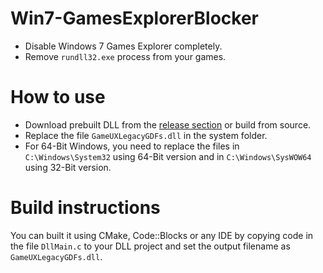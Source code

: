 # Win7-GamesExplorerBlocker
- Disable Windows 7 Games Explorer completely.
- Remove `rundll32.exe` process from your games.

[release_link]: https://github.com/TAN-Gaming/Win7-GamesExBlocker/releases

# How to use 
- Download prebuilt DLL from the [release section][release_link] or build from source.
- Replace the file `GameUXLegacyGDFs.dll` in the system folder.
- For 64-Bit Windows, you need to replace the files in `C:\Windows\System32` using 64-Bit version and in `C:\Windows\SysWOW64` using 32-Bit version.

# Build instructions
You can built it using CMake, Code::Blocks or any IDE by copying code in the file `DllMain.c`
to your DLL project and set the output filename as `GameUXLegacyGDFs.dll`.
